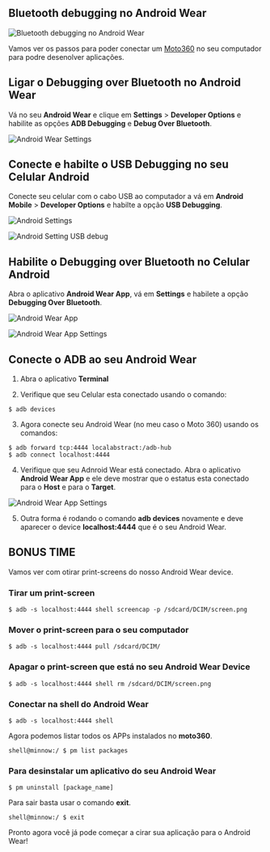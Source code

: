 ## Bluetooth debugging no Android Wear
![Bluetooth debugging no Android Wear](../assets/img/blog/android-wear.jpg "Bluetooth debugging no Android Wear")

Vamos ver os passos para poder conectar um [Moto360](https://moto360.motorola.com/) no seu computador para podre desenolver aplicações.


## Ligar o Debugging over Bluetooth no Android Wear
Vá no seu **Android Wear** e clique em  **Settings** > **Developer Options** e habilite as opções **ADB Debugging** e **Debug Over Bluetooth**.

![Android Wear Settings](../assets/img/blog/img/android-wear-debugging.png "Android Wear Settings")


## Conecte e habilte o USB Debugging no seu Celular Android
Conecte seu celular com o cabo USB ao computador a vá em **Android Mobile** > **Developer Options** e habilte a opção **USB Debugging**.

![Android Settings](../assets/img/blog/img/android-settings.png "Android Settings")

![Android Setting USB debug](../assets/img/blog/img/android-settings-usb.png "Android Setting USB debug")


## Habilite o Debugging over Bluetooth no Celular Android

Abra o aplicativo **Android Wear App**, vá em **Settings** e habilete a opção **Debugging Over Bluetooth**.

![Android Wear App](../assets/img/blog/img/android-wear-app.png "Android Wear App")

![Android Wear App Settings](../assets/img/blog/img/android-wear-app-settings.png "Android Wear App Settings")

## Conecte o ADB ao seu Android Wear

  1. Abra o aplicativo **Terminal**

  2. Verifique que seu Celular esta conectado usando o comando:
  ```
  $ adb devices
  ```

  3. Agora conecte seu Android Wear (no meu caso o Moto 360) usando os comandos:
  ```
  $ adb forward tcp:4444 localabstract:/adb-hub
  $ adb connect localhost:4444
  ```

  4. Verifique que seu Adnroid Wear está conectado. Abra o aplicativo **Android Wear App** e ele deve mostrar que o estatus esta conectado para o **Host** e para o **Target**.

  ![Android Wear App Settings](../assets/img/blog/img/android-wear-app-settings-connected.png "Android Wear App Settings")

  5. Outra forma é rodando o comando **adb devices** novamente e deve aparecer o device **localhost:4444** que é o seu Android Wear.


## BONUS TIME
Vamos ver com otirar print-screens do nosso Android Wear device.

### Tirar um print-screen
```
$ adb -s localhost:4444 shell screencap -p /sdcard/DCIM/screen.png
```

### Mover o print-screen para o seu computador
```
$ adb -s localhost:4444 pull /sdcard/DCIM/
```

### Apagar o print-screen que está no seu Android Wear Device
```
$ adb -s localhost:4444 shell rm /sdcard/DCIM/screen.png
```

### Conectar na shell do Android Wear
```
$ adb -s localhost:4444 shell
```

Agora podemos listar todos os APPs instalados no **moto360**.
```
shell@minnow:/ $ pm list packages
```

### Para desinstalar um aplicativo do seu Android Wear
```
$ pm uninstall [package_name]
```

Para sair basta usar o comando **exit**.
```
shell@minnow:/ $ exit
```


Pronto agora você já pode começar a cirar sua aplicação para o Android Wear!
